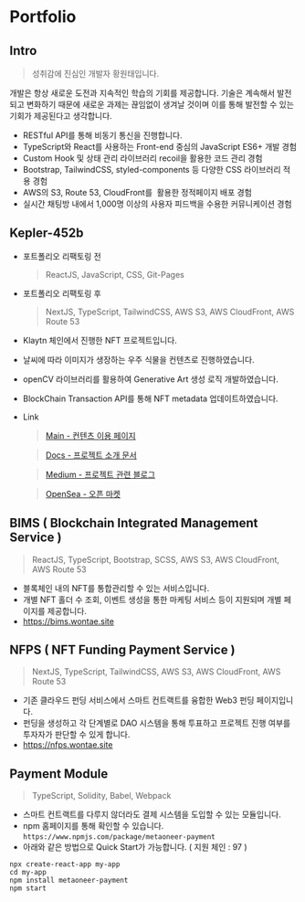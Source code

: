 # Portfolio

## Intro

> 성취감에 진심인 개발자 황원태입니다.

개발은 항상 새로운 도전과 지속적인 학습의 기회를 제공합니다. 기술은 계속해서 발전되고 변화하기 때문에 새로운 과제는 끊임없이 생겨날 것이며 이를 통해 발전할 수 있는 기회가 제공된다고 생각합니다.

- RESTful API를 통해 비동기 통신을 진행합니다.
- TypeScript와 React를 사용하는 Front-end 중심의 JavaScript ES6+ 개발 경험
- Custom Hook 및 상태 관리 라이브러리 recoil을 활용한 코드 관리 경험
- Bootstrap, TailwindCSS, styled-components 등 다양한 CSS 라이브러리 적용 경험
- AWS의 S3, Route 53, CloudFront를  활용한 정적페이지 배포 경험
- 실시간 채팅방 내에서 1,000명 이상의 사용자 피드백을 수용한 커뮤니케이션 경험

## Kepler-452b

- 포트폴리오 리팩토링 전

  > ReactJS, JavaScript, CSS, Git-Pages

- 포트폴리오 리팩토링 후

  > NextJS, TypeScript, TailwindCSS, AWS S3, AWS CloudFront, AWS Route 53

- Klaytn 체인에서 진행한 NFT 프로젝트입니다.
- 날씨에 따라 이미지가 생장하는 우주 식물을 컨텐츠로 진행하였습니다.
- openCV 라이브러리를 활용하여 Generative Art 생성 로직 개발하였습니다.
- BlockChain Transaction API를 통해 NFT metadata 업데이트하였습니다.

- Link

  > [Main - 컨텐츠 이용 페이지](https://kepler.wontae.site)

  > [Docs - 프로젝트 소개 문서](https://docs.kepler.wontae.site/)

  > [Medium - 프로젝트 관련 블로그](https://medium.com/@Kepler-452b)

  > [OpenSea - 오픈 마켓](https://opensea.io/collection/kepler-452b-official)

## BIMS ( Blockchain Integrated Management Service )

> ReactJS, TypeScript, Bootstrap, SCSS, AWS S3, AWS CloudFront, AWS Route 53

- 블록체인 내의 NFT를 통합관리할 수 있는 서비스입니다.
- 개별 NFT 홀더 수 조회, 이벤트 생성을 통한 마케팅 서비스 등이 지원되며 개별 페이지를 제공합니다.
- https://bims.wontae.site

## NFPS ( NFT Funding Payment Service )

> NextJS, TypeScript, TailwindCSS, AWS S3, AWS CloudFront, AWS Route 53

- 기존 클라우드 펀딩 서비스에서 스마트 컨트랙트를 융합한 Web3 펀딩 페이지입니다.
- 펀딩을 생성하고 각 단계별로 DAO 시스템을 통해 투표하고 프로젝트 진행 여부를 투자자가 판단할 수 있게 합니다.
- https://nfps.wontae.site

## Payment Module

> TypeScript, Solidity, Babel, Webpack

- 스마트 컨트랙트를 다루지 않더라도 결제 시스템을 도입할 수 있는 모듈입니다.
- npm 홈페이지를 통해 확인할 수 있습니다. `https://www.npmjs.com/package/metaoneer-payment`
- 아래와 같은 방법으로 Quick Start가 가능합니다. ( 지원 체인 : 97 )

```
npx create-react-app my-app
cd my-app
npm install metaoneer-payment
npm start
```
